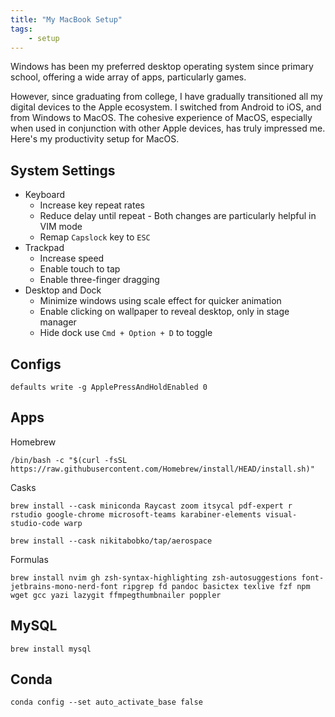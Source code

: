 ```yaml
---
title: "My MacBook Setup"
tags:
    - setup
---
```


Windows has been my preferred desktop operating system since primary school, offering a wide array of apps, particularly games.

However, since graduating from college, I have gradually transitioned all my digital devices to the Apple ecosystem. I switched from Android to iOS, and from Windows to MacOS. The cohesive experience of MacOS, especially when used in conjunction with other Apple devices, has truly impressed me. Here's my productivity setup for MacOS.

## System Settings

- Keyboard
    - Increase key repeat rates
    - Reduce delay until repeat - Both changes are particularly helpful in VIM mode
    - Remap `Capslock` key to `ESC`
- Trackpad
    - Increase speed
    - Enable touch to tap
    - Enable three-finger dragging
- Desktop and Dock
    - Minimize windows using scale effect for quicker animation
    - Enable clicking on wallpaper to reveal desktop, only in stage manager
    - Hide dock use `Cmd + Option + D` to toggle


## Configs

```shell
defaults write -g ApplePressAndHoldEnabled 0
```

## Apps

Homebrew

```shell
/bin/bash -c "$(curl -fsSL https://raw.githubusercontent.com/Homebrew/install/HEAD/install.sh)"
```

Casks

```shell
brew install --cask miniconda Raycast zoom itsycal pdf-expert r rstudio google-chrome microsoft-teams karabiner-elements visual-studio-code warp
```

```shell
brew install --cask nikitabobko/tap/aerospace
```

Formulas

```shell
brew install nvim gh zsh-syntax-highlighting zsh-autosuggestions font-jetbrains-mono-nerd-font ripgrep fd pandoc basictex texlive fzf npm wget gcc yazi lazygit ffmpegthumbnailer poppler
```

## MySQL

```shell
brew install mysql
```

## Conda

```shell
conda config --set auto_activate_base false
```

